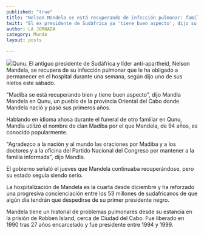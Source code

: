 ```yaml
---
published: "true"
title: "Nelson Mandela se está recuperando de infección pulmonar: familiar"
twitt: "El ex presidente de Sudáfrica ya 'tiene buen aspecto', dijo su nieto Mandla"
author: LA JORNADA
category: Mundo
layout: posts

---
```


![](http://i.imgur.com/T5TNIutm.jpg)Qunu. El antiguo presidente de Sudáfrica y líder anti-apartheid, Nelson Mandela, se recupera de su infección pulmonar que le ha obligado a permanecer en el hospital durante una semana, según dijo uno de sus nietos este sábado.

"Madiba se está recuperando bien y tiene buen aspecto", dijo Mandla Mandela en Qunu, un pueblo de la provincia Oriental del Cabo donde Mandela nació y pasó sus primeros años.

Hablando en idioma xhosa durante el funeral de otro familiar en Qunu, Mandla utilizó el nombre de clan Madiba por el que Mandela, de 94 años, es conocido popularmente.

"Agradezco a la nación y al mundo las oraciones por Madiba y a los doctores y a la oficina del Partido Nacional del Congreso por mantener a la familia informada", dijo Mandla.

El gobierno señaló el jueves que Mandela continuaba recuperándose, pero su estado seguía siendo serio.

La hospitalización de Mandela es la cuarta desde diciembre y ha reforzado una progresiva concienciación entre los 53 millones de sudafricanos de que algún día tendrán que despedirse de su primer presidente negro.

Mandela tiene un historial de problemas pulmonares desde su estancia en la prisión de Robben Island, cerca de Ciudad del Cabo. Fue liberado en 1990 tras 27 años encarcelado y fue presidente entre 1994 y 1999.
